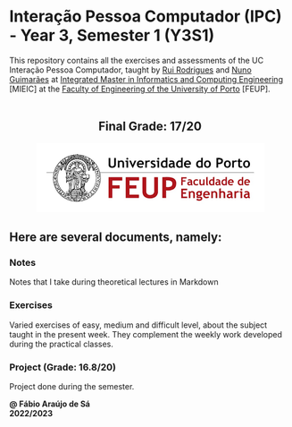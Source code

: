 # Interação Pessoa Computador (IPC) - Year 3, Semester 1 (Y3S1)

This repository contains all the exercises and assessments of the UC Interação Pessoa Computador, taught by [Rui Rodrigues](https://sigarra.up.pt/feup/pt/FUNC_GERAL.FORMVIEW?p_codigo=466668) and [Nuno Guimarães](https://sigarra.up.pt/feup/pt/func_geral.formview?p_codigo=533530) at [Integrated Master in Informatics and Computing Engineering](https://sigarra.up.pt/feup/pt/cur_geral.cur_view?pv_curso_id=742) [MIEIC] at the [Faculty of Engineering of the University of Porto](https://sigarra.up.pt/feup/pt/web_page.Inicial) [FEUP]. <br> <br>

<h2 align = "center" >Final Grade: 17/20</h2>
<p align = "center" >
  <img 
       title = "FEUP logo"
       src = "Images//FEUP_Logo.png" 
       alt = "FEUP Logo" 
       />
</p>

## Here are several documents, namely:

### Notes
Notes that I take during theoretical lectures in Markdown <br>

### Exercises
Varied exercises of easy, medium and difficult level, about the subject taught in the present week. They complement the weekly work developed during the practical classes.

### Project (Grade: 16.8/20)

Project done during the semester.

**@ Fábio Araújo de Sá** <br>
**2022/2023**